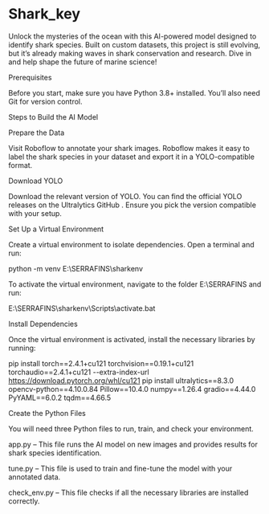 # Shark_key
Unlock the mysteries of the ocean with this AI-powered model designed to identify shark species. Built on custom datasets, this project is still evolving, but it’s already making waves in shark conservation and research. Dive in and help shape the future of marine science!

Prerequisites

Before you start, make sure you have Python 3.8+ installed. You’ll also need Git for version control.

Steps to Build the AI Model

Prepare the Data

Visit Roboflow
to annotate your shark images. Roboflow makes it easy to label the shark species in your dataset and export it in a YOLO-compatible format.

Download YOLO

Download the relevant version of YOLO. You can find the official YOLO releases on the Ultralytics GitHub
. Ensure you pick the version compatible with your setup.

Set Up a Virtual Environment

Create a virtual environment to isolate dependencies. Open a terminal and run:

python -m venv E:\SERRAFINS\sharkenv


To activate the virtual environment, navigate to the folder E:\SERRAFINS and run:

E:\SERRAFINS\sharkenv\Scripts\activate.bat


Install Dependencies

Once the virtual environment is activated, install the necessary libraries by running:

pip install torch==2.4.1+cu121 torchvision==0.19.1+cu121 torchaudio==2.4.1+cu121 --extra-index-url https://download.pytorch.org/whl/cu121
pip install ultralytics==8.3.0 opencv-python==4.10.0.84 Pillow==10.4.0 numpy==1.26.4 gradio==4.44.0 PyYAML==6.0.2 tqdm==4.66.5


Create the Python Files

You will need three Python files to run, train, and check your environment.

app.py – This file runs the AI model on new images and provides results for shark species identification.

tune.py – This file is used to train and fine-tune the model with your annotated data.

check_env.py – This file checks if all the necessary libraries are installed correctly.
